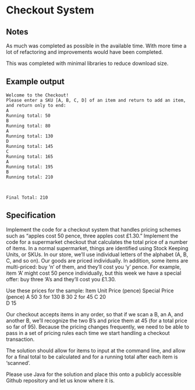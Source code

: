 Checkout System
==============

Notes
-----

As much was completed as possible in the available time. 
With more time a lot of refactoring and improvements would have been completed.

This was completed with minimal libraries to reduce download size.

Example output
--------------

	Welcome to the Checkout!
	Please enter a SKU [A, B, C, D] of an item and return to add an item, and return only to end:
	A
	Running total: 50
	B
	Running total: 80
	A
	Running total: 130
	D
	Running total: 145
	C
	Running total: 165
	A
	Running total: 195
	B
	Running total: 210



	Final Total: 210


Specification
-------------

Implement the code for a checkout system that handles pricing schemes such as “apples cost 50 pence, three apples cost £1.30.”
Implement the code for a supermarket checkout that calculates the total price of a number of items. In a normal supermarket, things are identified using Stock Keeping Units, or SKUs. In our store, we’ll use individual letters of the alphabet (A, B, C, and so on). Our goods are priced individually. In addition, some items are multi-priced: buy ‘n’ of them, and they’ll cost you ‘y’ pence. For example, item ‘A’ might cost 50 pence individually, but this week we have a special offer: buy three ‘A’s and they’ll cost you £1.30. 

Use these prices for the sample:
Item	Unit Price (pence)	Special Price (pence)
A	50	3 for 130
B	30	2 for 45
C	20	
D	15	

Our checkout accepts items in any order, so that if we scan a B, an A, and another B, we’ll recognize the two B’s and price them at 45 (for a total price so far of 95). Because the pricing changes frequently, we need to be able to pass in a set of pricing rules each time we start handling a checkout transaction.

The solution should allow for items to input at the command line, and allow for a final total to be calculated and for a running total after each item is ‘scanned’.

Please use Java for the solution and place this onto a publicly accessible Github repository and let us know where it is.



